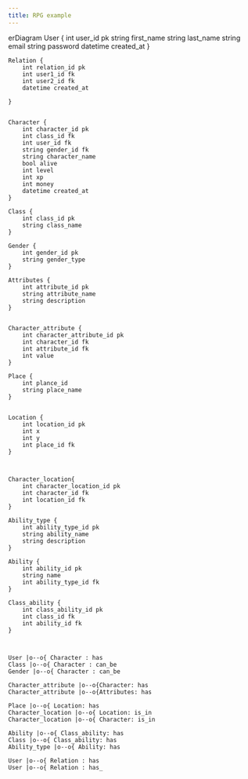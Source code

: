 ```yaml
---
title: RPG example
---
```

erDiagram
    User {
        int user_id pk
        string first_name
        string last_name
        string email
        string password
        datetime created_at
        }



    Relation {
        int relation_id pk
        int user1_id fk
        int user2_id fk
        datetime created_at

    }


    Character {
        int character_id pk
        int class_id fk
        int user_id fk
        string gender_id fk
        string character_name
        bool alive
        int level
        int xp
        int money
        datetime created_at
    }

    Class {
        int class_id pk
        string class_name
    }

    Gender {
        int gender_id pk
        string gender_type
    }

    Attributes {
        int attribute_id pk
        string attribute_name
        string description
    }


    Character_attribute {
        int character_attribute_id pk
        int character_id fk
        int attribute_id fk
        int value
    }

    Place {
        int plance_id
        string place_name
    }


    Location {
        int location_id pk
        int x
        int y
        int place_id fk
    }



    Character_location{
        int character_location_id pk
        int character_id fk
        int location_id fk
    }

    Ability_type {
        int ability_type_id pk
        string ability_name
        string description
    }

    Ability {
        int ability_id pk
        string name
        int ability_type_id fk
    }

    Class_ability {
        int class_ability_id pk
        int class_id fk
        int ability_id fk
    }



    User |o--o{ Character : has
    Class |o--o{ Character : can_be
    Gender |o--o{ Character : can_be

    Character_attribute |o--o{Character: has
    Character_attribute |o--o{Attributes: has

    Place |o--o{ Location: has
    Character_location |o--o{ Location: is_in
    Character_location |o--o{ Character: is_in

    Ability |o--o{ Class_ability: has
    Class |o--o{ Class_ability: has
    Ability_type |o--o{ Ability: has

    User |o--o{ Relation : has
    User |o--o{ Relation : has_
